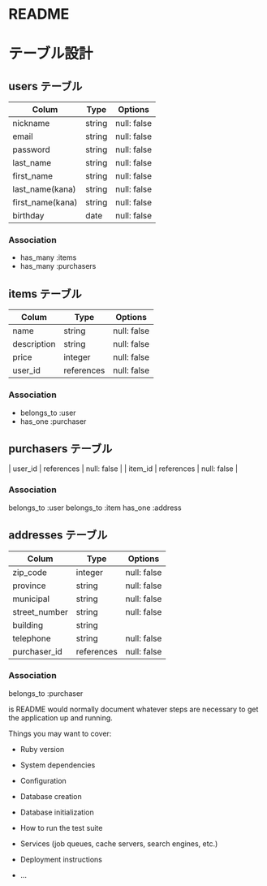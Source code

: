 # README

# テーブル設計

## users テーブル

| Colum            | Type     | Options      |
| ---------------- | -------- | ------------ |
| nickname         | string   | null: false  |
| email            | string   | null: false  |
| password         | string   | null: false  |
| last_name        | string   | null: false  |
| first_name       | string   | null: false  |
| last_name(kana)  | string   | null: false  |
| first_name(kana) | string   | null: false  |
| birthday         | date     | null: false  |

### Association

- has_many :items
- has_many :purchasers

## items テーブル

| Colum       | Type       | Options      |
| ----------- | ---------- | ------------ |
| name        | string     | null: false  |
| description | string      | null: false |
| price       | integer    | null: false  |
| user_id     | references | null: false  |

### Association

- belongs_to :user
- has_one :purchaser

## purchasers テーブル

| user_id    | references | null: false  |
| item_id    | references | null: false  |

### Association

belongs_to :user
belongs_to :item
has_one :address


## addresses テーブル

| Colum             | Type       | Options      |
| ----------------- | ---------- | ------------ |
| zip_code          | integer    | null: false |
| province          | string     | null: false  |
| municipal         | string     | null: false  |
| street_number     | string     | null: false  |
| building          | string     |              |
| telephone         | string     | null: false  |
| purchaser_id      | references | null: false  |

### Association
belongs_to :purchaser

is README would normally document whatever steps are necessary to get the
application up and running.

Things you may want to cover:

* Ruby version

* System dependencies

* Configuration

* Database creation

* Database initialization

* How to run the test suite

* Services (job queues, cache servers, search engines, etc.)

* Deployment instructions

* ...
